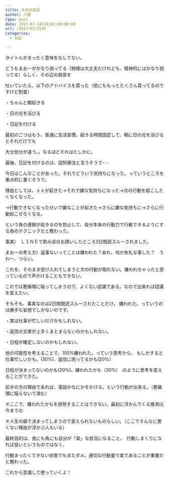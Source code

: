 ```yaml
---
title: 今日の日記
author: 八雲
type: post
date: 2017-07-14T20:01:00+00:00
url: /2017/07/2545
categories:
  - 日記

---
```

タイトルがまったく意味をなしてない。

どうもまおーがかなり弱ってる（物理は大丈夫だけれども、精神的にはかなり弱ってる）らしく、その辺の弱音を
  
吐いていたら、以下のアドバイスを貰った（他にももっとたくさん貰ってるのですけど割愛）
  
・ちゃんと朝起きる
  
・日の光を浴びる
  
・日記を付ける

最初の二つはもう、普通に生活習慣。起きる時間固定して、朝に日の光を浴びるとそれだけでも
  
大分気分が違う。。なるほどそれはたしかに。

最後、日記を付けるのは、認知療法と言うそうで･･･
  
今日はこんなことがあった。それでどういう気持ちになった。っていうところを重点的に書くそうで。
  
理由としては、ｘｘが起きた→それで嫌な気持ちになった→次の行動を起こしたくなくなった。
  
→行動できなくなったせいで嫌なことが起きた→さらに嫌な気持ちに→さらに行動起こせなくなる。
  
という負の連鎖が起きるのを防止して、自分本来の行動力で行動できるようにする為のテクニックだと教わった。

事実）　ＬＩＮＥで飲み会のお誘いしたところ2日既読スルーされました。
  
まおーの考え方）返事ないってことは嫌われた？あれ、何か失礼な事した？　うわー、つらい。

これを、そのまま受け入れてしまうと次の行動が取れない。嫌われちゃったと思っているので声かけることもできない。
  
これでは悪循環に陥ってしまうので、よくない認識である。なので出来れば認識を変えたい。
  
そもそも、事実なのは2日間既読スルーされたことだけ。 嫌われた。っていうのは勝手な妄想でしかないのです。
  
・実は仕事が忙しいだけかもしれない。
  
・返信の文章が上手くまとまらないのかもしれない。
  
・日程が確定しないのかもしれない。
  
他の可能性を考えることで、100%嫌われた。っていう思考から、 もしかすると仕事忙しいかも。(30%)、返信に困ってるかも(20%）
  
日程が決まってないのかも(20%)、嫌われたかも（30%）　のように思考を変えることができた。
  
前半の方の理由であれば、電話かなにかをかける。という行動が出来る。（悪循環に陥らないで済む）
  
＃ここで、嫌われたかもを排除することはできない。最初に浮かんでくる推測は今までの
  
＃人生の癖で決まってしまうので変えられないものらしい。（ここでそんなに悪くない理由が浮かぶ人もいる）

最終目的は、兎にも角にも自分が「楽」な状況になること。　行動しまくりになれば良いというものではなく、
  
行動まったくできない状態でもまたダメ。適切な行動量で楽であることが重要だと教わった。
  
これから意識して使っていくよ！